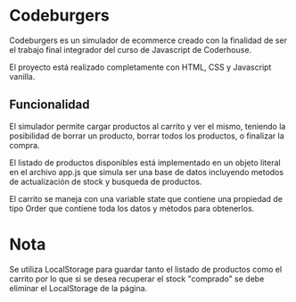   # Codeburgers
Codeburgers es un simulador de ecommerce creado con la finalidad de ser el trabajo final integrador del curso de Javascript de Coderhouse.

El proyecto está realizado completamente con HTML, CSS y Javascript vanilla.


  ## Funcionalidad
El simulador permite cargar productos al carrito y ver el mismo, teniendo la posibilidad de borrar un producto, borrar todos los productos, o finalizar la compra.

El listado de productos disponibles está implementado en un objeto literal en el archivo app.js que simula ser una base de datos incluyendo metodos de actualización de stock y busqueda de productos.

El carrito se maneja con una variable state que contiene una propiedad de tipo Order que contiene toda los datos y métodos para obtenerlos.

  # Nota
Se utiliza LocalStorage para guardar tanto el listado de productos como el carrito por lo que si se desea recuperar el stock "comprado" se debe eliminar el LocalStorage de la página.
